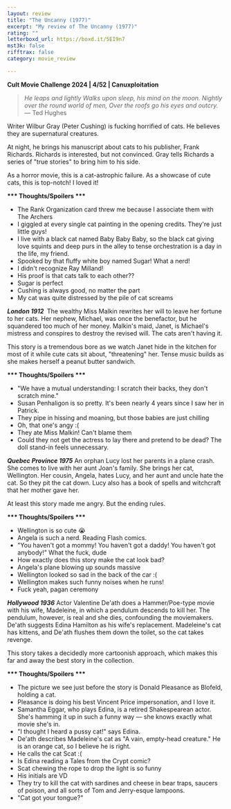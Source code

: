 ```yaml
---
layout: review
title: "The Uncanny (1977)"
excerpt: "My review of The Uncanny (1977)"
rating: ""
letterboxd_url: https://boxd.it/5EI9n7
mst3k: false
rifftrax: false
category: movie_review

---
```


<b>Cult Movie Challenge 2024 | 4/52 | Canuxploitation</b>

<blockquote><i>He leaps and lightly
</i><i>Walks upon sleep, his mind on the moon.
</i><i>Nightly over the round world of men,
</i><i>Over the roofs go his eyes and outcry.
</i>— Ted Hughes</blockquote>Writer Wilbur Gray (Peter Cushing) is fucking horrified of cats. He believes they are supernatural creatures.

At night, he brings his manuscript about cats to his publisher, Frank Richards. Richards is interested, but not convinced. Gray tells Richards a series of "true stories" to bring him to his side.

As a horror movie, this is a cat-astrophic failure. As a showcase of cute cats, this is top-notch! I loved it!

<b>*** Thoughts/Spoilers ***</b>
* The Rank Organization card threw me because I associate them with The Archers
* I giggled at every single cat painting in the opening credits. They're just little guys!
* I live with a black cat named Baby Baby Baby, so the black cat giving love squints and deep purs in the alley to tense orchestration is a day in the life, my friend.
* Spooked by that fluffy white boy named Sugar! What a nerd!
* I didn't recognize Ray Milland!
* His proof is that cats talk to each other??
* Sugar is perfect
* Cushing is always good, no matter the part
* My cat was quite distressed by the pile of cat screams



<b><i>London 1912 </i></b>
The wealthy Miss Malkin rewrites her will to leave her fortune to her cats. Her nephew, Michael, was once the benefactor, but he squandered too much of her money. Malkin's maid, Janet, is Michael's mistress and conspires to destroy the revised will. The cats aren't having it.

This story is a tremendous bore as we watch Janet hide in the kitchen for most of it while cute cats sit about, "threatening" her. Tense music builds as she makes herself a peanut butter sandwich.

<b>*** Thoughts/Spoilers ***</b>
* "We have a mutual understanding: I scratch their backs, they don't scratch mine."
* Susan Penhaligon is so pretty. It's been nearly 4 years since I saw her in Patrick.
* They pipe in hissing and moaning, but those babies are just chilling
* Oh, that one's angy :(
* They ate Miss Malkin! Can't blame them
* Could they not get the actress to lay there and pretend to be dead? The doll stand-in feels unnecessary.



<b><i>Quebec Province 1975</i></b>
An orphan Lucy lost her parents in a plane crash. She comes to live with her aunt Joan's family. She brings her cat, Wellington. Her cousin, Angela, hates Lucy, and her aunt and uncle hate the cat. So they pit the cat down. Lucy also has a book of spells and witchcraft that her mother gave her. 

At least this story made me angry. But the ending rules.

<b>*** Thoughts/Spoilers ***</b>
* Wellington is so cute 😭
* Angela is such a nerd. Reading Flash comics.
* "You haven't got a mommy! You haven't got a daddy! You haven't got anybody!" What the fuck, dude
* How exactly does this story make the cat look bad?
* Angela's plane blowing up sounds massive
* Wellington looked so sad in the back of the car :(
* Wellington makes such funny noises when he runs!
* Fuck yeah, pagan ceremony



<b><i>Hollywood 1936</i></b>
Actor Valentine De'ath does a Hammer/Poe-type movie with his wife, Madeleine, in which a pendulum descends to kill her. The pendulum, however, is real and she dies, confounding the moviemakers. De'ath suggests Edina Hamilton as his wife's replacement. Madeleine's cat has kittens, and De'ath flushes them down the toilet, so the cat takes revenge.

This story takes a decidedly more cartoonish approach, which makes this far and away the best story in the collection.

<b>*** Thoughts/Spoilers ***</b>
* The picture we see just before the story is Donald Pleasance as Blofeld, holding a cat.
* Pleasance is doing his best Vincent Price impersonation, and I love it.
* Samantha Eggar, who plays Edina, is a retired Shakespearean actor. She's hamming it up in such a funny way — she knows exactly what movie she's in.
* "I thought I heard a pussy cat!" says Edina.
* De'ath describes Madeleine's cat as "A vain, empty-head creature." He is an orange cat, so I believe he is right.
* He calls the cat Scat :(
* Is Edina reading a Tales from the Crypt comic?
* Scat chewing the rope to drop the light is so funny
* His initials are VD
* They try to kill the cat with sardines and cheese in bear traps, saucers of poison, and all sorts of Tom and Jerry-esque lampoons.
* "Cat got your tongue?"
